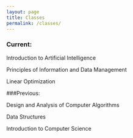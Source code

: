 ```yaml
---
layout: page
title: Classes
permalink: /classes/
---
```


### Current:

Introduction to Artificial Intelligence

Principles of Information and Data Management 

Linear Optimization


###Previous:

Design and Analysis of Computer Algorithms

Data Structures

Introduction to Computer Science